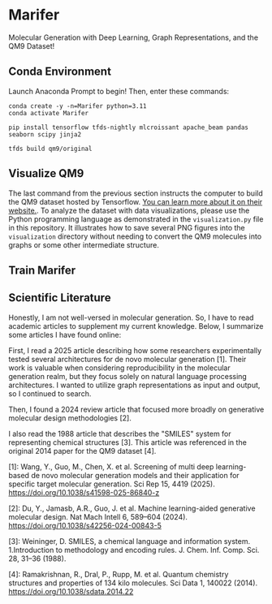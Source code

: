 # Marifer
Molecular Generation with Deep Learning, Graph Representations, and the QM9 Dataset!

## Conda Environment
Launch Anaconda Prompt to begin! Then, enter these commands:
```
conda create -y -n=Marifer python=3.11
conda activate Marifer

pip install tensorflow tfds-nightly mlcroissant apache_beam pandas seaborn scipy jinja2

tfds build qm9/original
```

## Visualize QM9
The last command from the previous section instructs the computer to build the QM9 dataset hosted by Tensorflow. [You can learn more about it on their website.](https://www.tensorflow.org/datasets/catalog/qm9). To analyze the dataset with data visualizations, please use the Python programming language as demonstrated in the ``visualization.py`` file in this repository. It illustrates how to save several PNG figures into the ``visualization`` directory without needing to convert the QM9 molecules into graphs or some other intermediate structure.

## Train Marifer


## Scientific Literature
Honestly, I am not well-versed in molecular generation. So, I have to read academic articles to supplement my current knowledge. Below, I summarize some articles I have found online:

First, I read a 2025 article describing how some researchers experimentally tested several architectures for de novo molecular generation [1]. Their work is valuable when considering reproducibility in the molecular generation realm, but they focus solely on natural language processing architectures. I wanted to utilize graph representations as input and output, so I continued to search.

Then, I found a 2024 review article that focused more broadly on generative molecular design methodologies [2].

I also read the 1988 article that describes the "SMILES" system for representing chemical structures [3]. This article was referenced in the original 2014 paper for the QM9 dataset [4].

[1]: Wang, Y., Guo, M., Chen, X. et al. Screening of multi deep learning-based de novo molecular generation models and their application for specific target molecular generation. Sci Rep 15, 4419 (2025). https://doi.org/10.1038/s41598-025-86840-z

[2]: Du, Y., Jamasb, A.R., Guo, J. et al. Machine learning-aided generative molecular design. Nat Mach Intell 6, 589–604 (2024). https://doi.org/10.1038/s42256-024-00843-5

[3]: Weininger, D. SMILES, a chemical language and information system. 1.Introduction to methodology and encoding rules. J. Chem. Inf. Comp. Sci. 28, 31–36 (1988).

[4]: Ramakrishnan, R., Dral, P., Rupp, M. et al. Quantum chemistry structures and properties of 134 kilo molecules. Sci Data 1, 140022 (2014). https://doi.org/10.1038/sdata.2014.22
